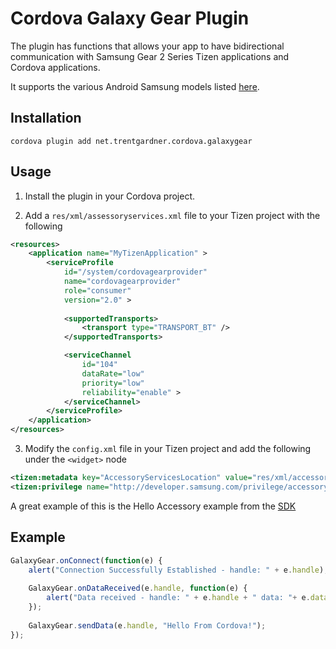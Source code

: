 
# Cordova Galaxy Gear Plugin

The plugin has functions that allows your app to have bidirectional communication with Samsung Gear 2 Series Tizen  applications and Cordova applications.

It supports the various Android Samsung models listed [here](http://www.samsung.com/global/microsite/gear/gear2_features.html).

## Installation
`cordova plugin add net.trentgardner.cordova.galaxygear`

## Usage

1. Install the plugin in your Cordova project.

2. Add a `res/xml/assessoryservices.xml` file to your Tizen project with the following
  ````xml
  <resources>
      <application name="MyTizenApplication" >
          <serviceProfile
              id="/system/cordovagearprovider"
              name="cordovagearprovider"
              role="consumer"
              version="2.0" >
              
              <supportedTransports>
                  <transport type="TRANSPORT_BT" />
              </supportedTransports>
  
              <serviceChannel
                  id="104"
                  dataRate="low"
                  priority="low"
                  reliability="enable" >
              </serviceChannel>
          </serviceProfile>
      </application>
  </resources>
  ````

3. Modify the `config.xml` file in your Tizen project and add the following under the `<widget>` node
  ````xml
  <tizen:metadata key="AccessoryServicesLocation" value="res/xml/accessoryservices.xml"/>
  <tizen:privilege name="http://developer.samsung.com/privilege/accessoryprotocol"/>
  ````
A great example of this is the Hello Accessory example from the [SDK](http://developer.samsung.com/samsung-gear) 

## Example
``` javascript
GalaxyGear.onConnect(function(e) {
	alert("Connection Successfully Established - handle: " + e.handle);
	
	GalaxyGear.onDataReceived(e.handle, function(e) {
		alert("Data received - handle: " + e.handle + " data: "+ e.data);
	});
	
	GalaxyGear.sendData(e.handle, "Hello From Cordova!");
});
```
